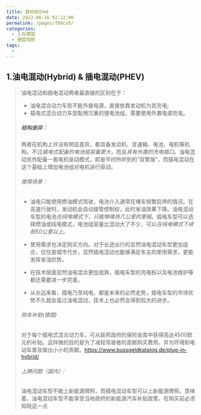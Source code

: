 ```yaml
---
title: 其他知识md
date: 2022-06-16 02:22:00
permalink: /pages/f09ca5/
categories:
  - 人在德国
  - 德国驾照
tags:
  - 
---
```



## 1.油电混动(Hybrid) & 插电混动(PHEV)

> 油电混动和插电混动两者最直接的区别在于：
>
> - 油电混合动力车型不能外接电源，直接依靠发动机为其充电; 
> - 插电式混合动力车型配用沉重的锂电池组，需要使用外置电源充电。
>
> ##### 结构差异：
>
> 两者在机构上并没有明显差异，都具备发动机、变速箱、电池、电机等机构。不过*插电式配备的电池组容量更大*，而且*具有外置的充电插口*。油电混动另外配备一套电机驱动模式，即是平时所听到的“双擎版”，而插电混动在这个基础上增加电池组对电机进行驱动。
>
> ###### 使用场景：
>
> - 油电只能使用燃油模式驾驶，电池介入通常在堵车频繁启停的情况。在高速行驶时，发动机会自动接管控制权，此时省油效果下降。油电混动车型的电池*在纯电模式下，只能够维持几公里的里程*。插电车型可以选择燃油或纯电模式，电池组容量比混动大了不少，可以*在纯电模式下续航50公里以上*。
>
> - 使用需求也决定购买方向。对于长途出行的显然油电混动车型更加适合，仅仅是城市代步，显然插电混动也能够满足车主的使用需求，更能发挥省油优势。
> - 在技术层面显然油电混合更加成熟，插电车型的充电桩以及电池维护等都还需要进一步完善。
> - 从长远来看，插电乃至纯电，都是未来的必然走势，插电车型的市场优势不久就会盖过油电混动，技术上也必然会得到较大的进步。
>
> ###### 购车补助(德国)
>
> 对于每个插电式混合动力车，可从联邦政府的保险金库中获得高达4500欧元的补贴。这样做的目的是为了减轻驾驶者的高额购买费用，并为环境和电动车普及做出小小的贡献。https://www.bussgeldkatalog.de/plug-in-hybrid/ 
>
> ###### 上牌问题（国内）：
>
> 油电混动车型不能上新能源牌照，而插电混动车型可以上新能源牌照。意味着，油电混动车型不能享受当地政府的新能源汽车补贴政策，在购买前必须知晓这一点